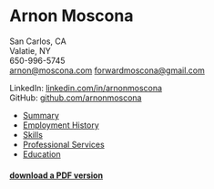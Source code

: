 # Arnon Moscona
San Carlos, CA <br/>
Valatie, NY<BR/>
650-996-5745 <br/>
[arnon@moscona.com](mailto:arnon@moscona.com)
[forwardmoscona@gmail.com](forwardmoscona@gmail.com)

LinkedIn: [linkedin.com/in/arnonmoscona](http://linkedin.com/in/arnonmoscona)<br/>
GitHub: [github.com/arnonmoscona](https://github.com/arnonmoscona)

* [Summary](summary.md)
* [Employment History](employment-history.md)
* [Skills](skills.md)
* [Professional Services](professional-services.md)
* [Education](education.md)

#### [download a PDF version](Arnon-Moscona-2023.pdf)
